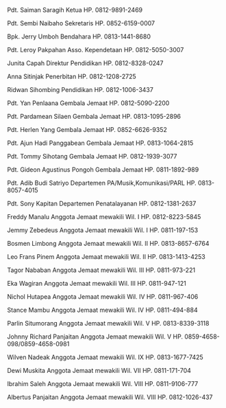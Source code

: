 Pdt. Saiman Saragih
Ketua
HP. 0812-9891-2469

Pdt. Sembi Naibaho
Sekretaris
HP. 0852-6159-0007

Bpk. Jerry Umboh
Bendahara
HP. 0813-1441-8680

Pdt. Leroy Pakpahan
Asso. Kependetaan
HP. 0812-5050-3007

Junita Capah
Direktur Pendidikan
HP. 0812-8328-0247

Anna Sitinjak
Penerbitan
HP. 0812-1208-2725

Ridwan Sihombing
Pendidikan
HP. 0812-1006-3437

Pdt. Yan Penlaana
Gembala Jemaat
HP. 0812-5090-2200

Pdt. Pardamean Silaen
Gembala Jemaat
HP. 0813-1095-2896

Pdt. Herlen Yang
Gembala Jemaat
HP. 0852-6626-9352

Pdt. Ajun Hadi Panggabean
Gembala Jemaat
HP. 0813-1064-2815

Pdt. Tommy Sihotang
Gembala Jemaat
HP. 0812-1939-3077

Pdt. Gideon Agustinus Pongoh
Gembala Jemaat
HP. 0811-1892-989

Pdt. Adib Budi Satriyo
Departemen PA/Musik,Komunikasi/PARL
HP. 0813-8057-4015

Pdt. Sony Kapitan
Departemen Penatalayanan
HP. 0812-1381-2637

Freddy Manalu
Anggota Jemaat mewakili Wil. I
HP. 0812-8223-5845

Jemmy Zebedeus
Anggota Jemaat mewakili Wil. I
HP. 0811-197-153

Bosmen Limbong
Anggota Jemaat mewakili Wil. II
HP. 0813-8657-6764

Leo Frans Pinem
Anggota Jemaat mewakili Wil. II
HP. 0813-1413-4253

Tagor Nababan
Anggota Jemaat mewakili Wil. III
HP. 0811-973-221

Eka Wagiran
Anggota Jemaat mewakili Wil. III
HP. 0811-947-121

Nichol Hutapea
Anggota Jemaat mewakili Wil. IV
HP. 0811-967-406

Stance Mambu
Anggota Jemaat mewakili Wil. IV
HP. 0811-494-884

Parlin Situmorang
Anggota Jemaat mewakili Wil. V
HP. 0813-8339-3118

Johnny Richard Panjaitan
Anggota Jemaat mewakili Wil. V
HP. 0859-4658-098/0859-4658-0981

Wilven Nadeak
Anggota Jemaat mewakili Wil. IX
HP. 0813-1677-7425

Dewi Muskita
Anggota Jemaat mewakili Wil. VII
HP. 0811-171-704

Ibrahim Saleh
Anggota Jemaat mewakili Wil. VIII
HP. 0811-9106-777

Albertus Panjaitan
Anggota Jemaat mewakili Wil. VIII
HP. 0812-1026-437
